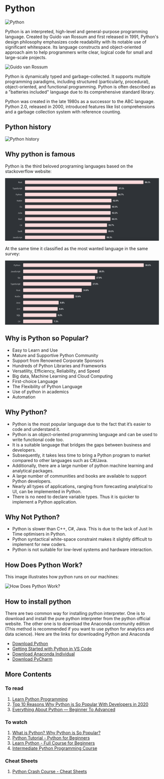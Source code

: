 # Python
![Python](https://www.python.org/static/img/python-logo@2x.png)

Python is an interpreted, high-level and general-purpose programming language. Created by Guido van Rossum and first released in 1991, Python's design philosophy emphasizes code readability with its notable use of significant whitespace. Its language constructs and object-oriented approach aim to help programmers write clear, logical code for small and large-scale projects.

![Guido van Rossum](https://upload.wikimedia.org/wikipedia/commons/thumb/d/da/Guido-portrait-2014.jpg/320px-Guido-portrait-2014.jpg)

Python is dynamically typed and garbage-collected. It supports multiple programming paradigms, including structured (particularly, procedural), object-oriented, and functional programming. Python is often described as a "batteries included" language due to its comprehensive standard library.

Python was created in the late 1980s as a successor to the ABC language. Python 2.0, released in 2000, introduced features like list comprehensions and a garbage collection system with reference counting.

## Python history
![Python history](https://media.geeksforgeeks.org/wp-content/uploads/20190502023317/TIMELINE.jpg)

## Why python is famous

Python is the third beloved programing languages based on the stackoverflow website:

![Beloved programing languages](./media/beloved_prgraming_languages.png)

At the same time it classified as the most wanted language in the same survey:

![Beloved programing languages](./media/wanted_programing_languages.png)


## Why is Python so Popular?
* Easy to Learn and Use
* Mature and Supportive Python Community
* Support from Renowned Corporate Sponsors
* Hundreds of Python Libraries and Frameworks
* Versatility, Efficiency, Reliability, and Speed
* Big data, Machine Learning and Cloud Computing
* First-choice Language
* The Flexibility of Python Language
* Use of python in academics
* Automation 

## Why Python?
* Python is the most popular language due to the fact that it’s easier to code and understand it.
* Python is an object-oriented programming language and can be used to write functional code too.
* It is a suitable language that bridges the gaps between business and developers.
* Subsequently, it takes less time to bring a Python program to market compared to other languages such as C#/Java.
* Additionally, there are a large number of python machine learning and analytical packages.
* A large number of communities and books are available to support Python developers.
* Nearly all types of applications, ranging from forecasting analytical to UI, can be implemented in Python.
* There is no need to declare variable types. Thus it is quicker to implement a Python application.
## Why Not Python?
* Python is slower than C++, C#, Java. This is due to the lack of Just In Time optimisers in Python.
* Python syntactical white-space constraint makes it slightly difficult to implement for new coders.
* Python is not suitable for low-level systems and hardware interaction.
## How Does Python Work?
This image illustrates how python runs on our machines:

![How Does Python Work?](https://miro.medium.com/max/966/1*kDCG2OHPSUT8SBM8n9UPkQ.png)


## How to install python

There are two common way for installing python interpreter. One is to download and install the pure python interpreter from the python official website. The other one is to download the Anaconda community edition (This method is recommended if you want to use python for analytics and data science). Here are the links for downloading Python and Anaconda

* [Download Python ](https://www.python.org/downloads/)
* [Getting Started with Python in VS Code](https://code.visualstudio.com/docs/python/python-tutorial)
* [Download Anaconda Individual](https://www.anaconda.com/products/individual)
* [Download PyCharm](https://www.jetbrains.com/pycharm/)

## More Contents
### To read
1. [Learn Python Programming](https://www.programiz.com/python-programming)
2. [Top 10 Reasons Why Python is So Popular With Developers in 2020](https://www.upgrad.com/blog/reasons-why-python-popular-with-developers/#:~:text=The%20python%20language%20is%20one,faster%20than%20other%20programming%20languages.)
3. [Everything About Python — Beginner To Advanced](https://medium.com/fintechexplained/everything-about-python-from-beginner-to-advance-level-227d52ef32d2)


### To watch
1. [What is Python? Why Python is So Popular?](https://www.youtube.com/watch?v=Y8Tko2YC5hA)
2. [Python Tutorial - Python for Beginners](https://www.youtube.com/watch?v=_uQrJ0TkZlc)
3. [Learn Python - Full Course for Beginners](https://www.youtube.com/watch?v=rfscVS0vtbw)
4. [Intermediate Python Programming Course](https://www.youtube.com/watch?v=HGOBQPFzWKo)

### Cheat Sheets
1. [Python Crash Course - Cheat Sheets](https://ehmatthes.github.io/pcc/cheatsheets/README.html)
